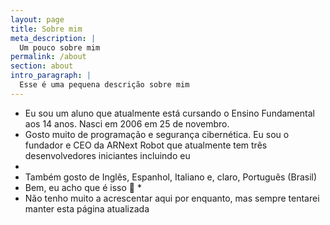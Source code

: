 ```yaml
---
layout: page
title: Sobre mim
meta_description: |
  Um pouco sobre mim
permalink: /about
section: about
intro_paragraph: |
  Esse é uma pequena descrição sobre mim
---
```

 * Eu sou um aluno que atualmente está cursando o Ensino Fundamental aos 14 anos. Nasci em 2006 em 25 de novembro. 
 * Gosto muito de programação e segurança cibernética. Eu sou o fundador e CEO da ARNext Robot que atualmente tem três desenvolvedores iniciantes incluindo eu 
 * ⁣
 * Também gosto de Inglês, Espanhol, Italiano e, claro, Português (Brasil)
 * Bem, eu acho que é isso 🤷
 *⁣
 * Não tenho muito a acrescentar aqui por enquanto, mas sempre tentarei manter esta página atualizada
<audio autoplay="autoplay" loop="loop" src="1468285242-481817.mp3" preload="auto"></audio>
